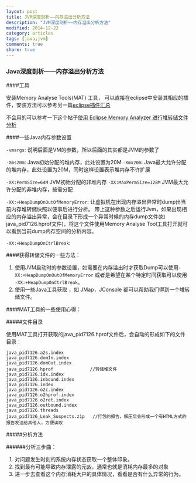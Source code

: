 ```yaml
---
layout: post
title: JVM深度剖析——内存溢出分析方法
description: "JVM深度剖析——内存溢出分析方法"
modified: 2014-12-22
category: articles
tags: [java,jvm]
comments: true
share: true
---
```


### Java深度剖析——内存溢出分析方法

####工具

安装Memory Analyse Tools(MAT) 工具， 可以直接在eclipse中安装其相应的插件，安装方法可以参考另一篇[eclipse插件汇总](http://pengjunjie.com/articles/java-eclipse-pluign-summary/)

不会用的可以参考一下这个帖子[使用 Eclipse Memory Analyzer 进行堆转储文件分析](http://www.ibm.com/developerworks/cn/opensource/os-cn-ecl-ma/index.html)

####一些Java内存参数设置

`-vmargs`:  说明后面是VM的参数，所以后面的其实都是JVM的参数了

`-Xms20m`:  Java初始分配的堆内存，此处设置为20M
`-Xmx20m`:  Java最大允许分配的堆内存，此处设置为20M，同时这样设置表示堆内存不许扩展

`-XX:PermSize=64M`	 JVM初始分配的非堆内存
`-XX:MaxPermSize=128M` JVM最大允许分配的非堆内存，按需分配

`-XX:+HeapDumpOnOutOfMemoryError`: 让虚拟机在出现内存溢出异常时dump出当前内存堆转储快照以便事后进行分析。
带上这种参数之后运行Jvm，如果出现相应的内存溢出异常，会在目录下形成一个异常时候的内存dump文件(如java_pid7126.hprof文件)，将这个文件使用Memory Analyse Tool工具打开就可以看到当前dump内存空间的分析内容。

`-XX:+HeapDumpOnCtrlBreak`: 


####获得转储文件的一些方法：
1. 使用JVM启动时的参数设置，如需要在内存溢出时才获取Dump可以使用`-XX:+HeapDumpOnOutOfMemoryError` 或者是希望在某个特定时间获取可以使用 `-XX:+HeapDumpOnCtrlBreak`。
2. 使用一些Java工具获取 ，如 JMap，JConsole 都可以帮助我们得到一个堆转储文件。

####MAT工具的一些使用心得：

#####文件目录

使用MAT工具打开获取的java_pid7126.hprof文件后，会自动的形成如下的文件目录：

	java_pid7126.a2s.index    
	java_pid7126.domIn.index
	java_pid7126.domOut.index
	java_pid7126.hprof              //转储堆文件
	java_pid7126.idx.index
	java_pid7126.inbound.index
	java_pid7126.index
	java_pid7126.o2c.index
	java_pid7126.o2hprof.index
	java_pid7126.o2ret.index
	java_pid7126.outbound.index
	java_pid7126.threads
	java_pid7126_Leak_Suspects.zip	 //打包的报告，解压后会形成一个有HTML方式的报告发送给其他人，方便读取

#####分析方法

######分析三步曲：
1. 对问题发生时刻的系统内存状态获取一个整体印象。
2. 找到最有可能导致内存泄露的元凶，通常也就是消耗内存最多的对象
3. 进一步去查看这个内存消耗大户的具体情况，看看是否有什么异常的行为。





